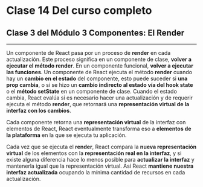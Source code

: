 # Clase 14 Del curso completo

## Clase 3 del Módulo 3 Componentes: El Render

---

Un componente de React pasa por un proceso de **render** en cada actualización. 
Este proceso significa en un componente de clase, **volver a ejecutar el método render**. En un componente funcional, **volver a ejecutar las funciones**.
Un componente de React ejecuta el método **render** cuando hay un **cambio en el estado** del componente, esto puede suceder si **una prop cambia**, o si se hizo un **cambio indirecto al estado vía del hook state** o el **método setState** en un componente de clase.
Cuando el estado cambia, React evalúa si es necesario hacer una actualización y de requerir ejecuta el método **render**, que retornará una **representación virtual de la interfaz con los cambios**.

Cada componente retorna una **representación virtual** de la interfaz con elementos de React, React eventualmente transforma eso a **elementos de la plataforma** en la que se ejecuta tu aplicación.

Cada vez que se ejecuta el **render**, React compara la **nueva representación virtual** de los elementos con la **representación real en la interfaz**, y si existe alguna diferencia hace lo menos posible para **actualizar la interfaz** y mantenerla igual que la representación virtual.
Así React **mantiene nuestra interfaz actualizada** ocupando la mínima cantidad de recursos en cada actualización.
